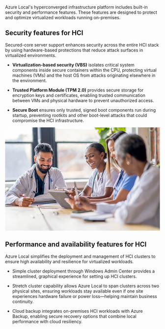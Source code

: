 Azure Local's hyperconverged infrastructure platform includes built-in security and performance features. These features are designed to protect and optimize virtualized workloads running on-premises. 

## Security features for HCI

Secured-core server support enhances security across the entire HCI stack by using hardware-based protections that reduce attack surfaces in virtualized environments.

- **Virtualization-based security (VBS)** isolates critical system components inside secure containers within the CPU, protecting virtual machines (VMs) and the host OS from attacks originating elsewhere in the environment.

- **Trusted Platform Module (TPM 2.0)** provides secure storage for encryption keys and certificates, enabling trusted communication between VMs and physical hardware to prevent unauthorized access.

- **Secure Boot** ensures only trusted, signed boot components run during startup, preventing rootkits and other boot-level attacks that could compromise the HCI infrastructure.

![A photograph of medical professionals talking around a table with tablets and papers.](../media/medical.png)

## Performance and availability features for HCI

Azure Local simplifies the deployment and management of HCI clusters to ensure high availability and resilience for virtualized workloads.

- Simple cluster deployment through Windows Admin Center provides a streamlined, graphical experience for setting up HCI clusters.

- Stretch cluster capability allows Azure Local to span clusters across two physical sites, ensuring workloads stay available even if one site experiences hardware failure or power loss—helping maintain business continuity.

- Cloud backup integrates on-premises HCI workloads with Azure Backup, enabling secure recovery options that combine local performance with cloud resiliency.